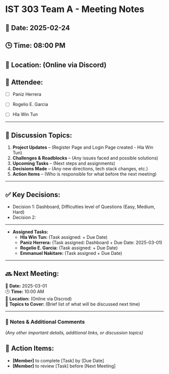 # IST 303 Team A - Meeting Notes
## 📅 Date: 2025-02-24
## 🕒 Time: 08:00 PM
## 📍 Location: (Online via Discord)
## 🎯 Attendee:
- [ ] Paniz Herrera
- [ ] Rogelio E. Garcia
- [ ] Hla Win Tun


---

## 📌 Discussion Topics:
1. **Project Updates** – (Register Page and Login Page created - Hla Win Tun)
2. **Challenges & Roadblocks** – (Any issues faced and possible solutions)
3. **Upcoming Tasks** – (Next steps and assignments)
4. **Decisions Made** – (Any new directions, tech stack changes, etc.)
5. **Action Items** – (Who is responsible for what before the next meeting)

---

## ✅ Key Decisions:
- Decision 1: Dashboard, Difficulties level of Questions (Easy, Medium, Hard)
- Decision 2:

---

- **Assigned Tasks:**
  - **Hla Win Tun:** (Task assigned:  + Due Date)
  - **Paniz Herrera:** (Task assigned: Dashboard + Due Date: 2025-03-01)
  - **Rogelio E. Garcia:** (Task assigned: + Due Date)
  - **Emmanuel Nakitare:** (Task assigned + Due Date)

---

## 🔜 **Next Meeting:**
📅 **Date:** 2025-03-01  
🕒 **Time:** 10:00 AM  
📍 **Location:** (Online via Discrod)  
🎯 **Topics to Cover:** (Brief list of what will be discussed next time)

---

### 📌 **Notes & Additional Comments**
_(Any other important details, additional links, or discussion topics)_

## 🚀 Action Items:
- **[Member]** to complete [Task] by [Due Date]
- **[Member]** to review [Task] before [Next Meeting]

